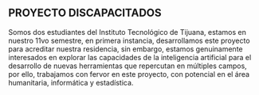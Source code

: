 ## PROYECTO DISCAPACITADOS
Somos dos estudiantes del Instituto Tecnológico de Tijuana, estamos en nuestro 11vo semestre, en primera instancia, desarrollamos este proyecto para acreditar nuestra residencia, sin embargo, estamos genuinamente interesados en explorar las capacidades de la inteligencia artificial para el desarrollo de nuevas herramientas que repercutan en múltiples campos, por ello, trabajamos con fervor en este proyecto, con potencial en el área humanitaria, informática y estadística.
